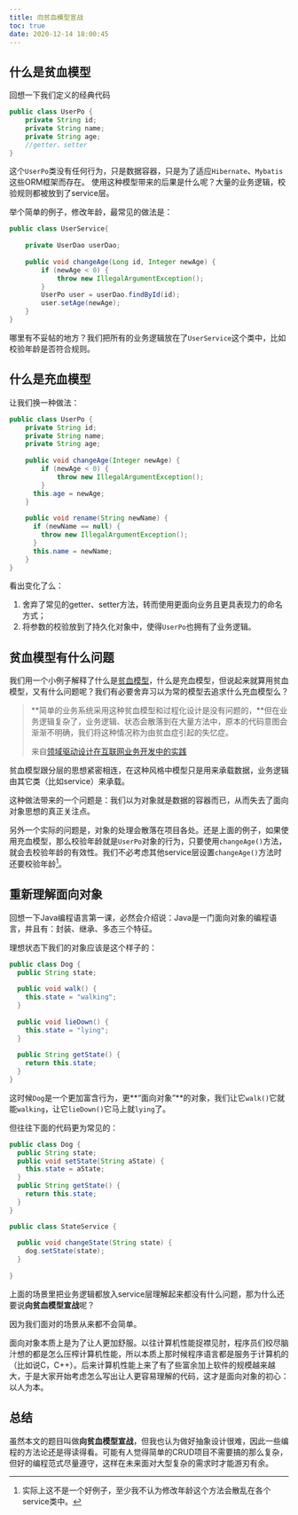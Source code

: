 ```yaml
---
title: 向贫血模型宣战
toc: true
date: 2020-12-14 18:00:45
---
```


## 什么是贫血模型

回想一下我们定义的经典代码

```java
public class UserPo {
    private String id;
    private String name;    
    private String age;
    //getter、setter
}
```

这个`UserPo`类没有任何行为，只是数据容器，只是为了适应`Hibernate`、`Mybatis`这些ORM框架而存在。
使用这种模型带来的后果是什么呢？大量的业务逻辑，校验规则都被放到了service层。

举个简单的例子，修改年龄，最常见的做法是：

```java
public class UserService{
  
    private UserDao userDao;
  
    public void changeAge(Long id, Integer newAge) {
        if (newAge < 0) {
            throw new IllegalArgumentException();
        }
        UserPo user = userDao.findById(id);
        user.setAge(newAge);
    }
}
```

哪里有不妥帖的地方？我们把所有的业务逻辑放在了`UserService`这个类中，比如校验年龄是否符合规则。

## 什么是充血模型

让我们换一种做法：

```java
public class UserPo {
    private String id;
    private String name;    
    private String age;
  
    public void changeAge(Integer newAge) {
        if (newAge < 0) {
            throw new IllegalArgumentException();
        }
      this.age = newAge;
    }
  
    public void rename(String newName) {
      if (newName == null) {
        throw new IllegalArgumentException();
      }
      this.name = newName;
    }
}
```

看出变化了么：

1. 舍弃了常见的getter、setter方法，转而使用更面向业务且更具表现力的命名方式；
2. 将参数的校验放到了持久化对象中，使得`UserPo`也拥有了业务逻辑。

## 贫血模型有什么问题

我们用一个小例子解释了什么是[贫血模型](https://en.wikipedia.org/wiki/Anemic_domain_model)，什么是充血模型，但说起来就算用贫血模型，又有什么问题呢？我们有必要舍弃习以为常的模型去追求什么充血模型么？

> **简单的业务系统采用这种贫血模型和过程化设计是没有问题的，**但在业务逻辑复杂了，业务逻辑、状态会散落到在大量方法中，原本的代码意图会渐渐不明确，我们将这种情况称为由贫血症引起的失忆症。
>
> 来自[领域驱动设计在互联网业务开发中的实践](https://tech.meituan.com/2017/12/22/ddd-in-practice.html)

贫血模型跟分层的思想紧密相连，在这种风格中模型只是用来承载数据，业务逻辑由其它类（比如service）来承载。

这种做法带来的一个问题是：我们以为对象就是数据的容器而已，从而失去了面向对象思想的真正关注点。

另外一个实际的问题是，对象的处理会散落在项目各处。还是上面的例子，如果使用充血模型，那么校验年龄就是`UserPo`对象的行为，只要使用`changeAge()`方法，就会去校验年龄的有效性。我们不必考虑其他service层设置`changeAge()`方法时还要校验年龄[^1]。

## 重新理解面向对象

回想一下Java编程语言第一课，必然会介绍说：Java是一门面向对象的编程语言，并且有：封装、继承、多态三个特征。

理想状态下我们的对象应该是这个样子的：


```java
public class Dog {
  public String state;
  
  public void walk() {
    this.state = "walking";
  }
  
  public void lieDown() {
    this.state = "lying";
  }
  
  public String getState() {
    return this.state;
  }
}
```

这时候`Dog`是一个更加富含行为，更**“面向对象”**的对象，我们让它`walk()`它就能`walking`，让它`lieDown()`它马上就`lying`了。

但往往下面的代码更为常见的：

```java
public class Dog {
  public String state;
  public void setState(String aState) {
    this.state = aState;
  }
  public String getState() {
    return this.state;
  }
}
```

```java
public class StateService {
  
  public void changeState(String state) {
    dog.setState(state);
  }
  
}
```

上面的场景里把业务逻辑都放入service层理解起来都没有什么问题，那为什么还要说**向贫血模型宣战**呢？

因为我们面对的场景从来都不会简单。

面向对象本质上是为了让人更加舒服。以往计算机性能捉襟见肘，程序员们绞尽脑汁想的都是怎么压榨计算机性能，所以本质上那时候程序语言都是服务于计算机的（比如说C，C++）。后来计算机性能上来了有了些富余加上软件的规模越来越大，于是大家开始考虑怎么写出让人更容易理解的代码，这才是面向对象的初心：以人为本。


## 总结

虽然本文的题目叫做**向贫血模型宣战**，但我也认为做好抽象设计很难，因此一些编程的方法论还是得读得看。可能有人觉得简单的CRUD项目不需要搞的那么复杂，但好的编程范式尽量遵守，这样在未来面对大型复杂的需求时才能游刃有余。

[^1]: 实际上这不是一个好例子，至少我不认为修改年龄这个方法会散乱在各个service类中。
